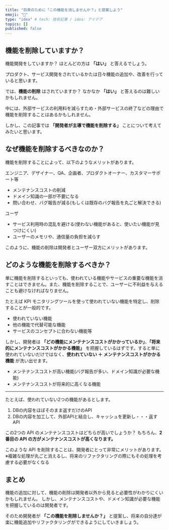 ```yaml
---
title: "将来のために「この機能を消しませんか？」と提案しよう"
emoji: "🔖"
type: "idea" # tech: 技術記事 / idea: アイデア
topics: []
published: false
---
```


## 機能を削除していますか？

機能開発をしていますか？
ほとんどの方は **「はい」** と答えるでしょう。

プロダクト、サービス開発をされているかたは日々機能の追加や、改善を行っていると思います。

では、**機能の削除** はされていますか？
なかなか **「はい」** と答えるのは難しいかもしれません。

中には、外部サービスの利用料を減らすため・外部サービスの終了などの理由で機能を削除することはあるかもしれません。

しかし、この記事では **「開発者が主導で機能を削除する」** ことについて考えてみたいと思います。


## なぜ機能を削除するべきなのか？

機能を削除することによって、以下のようなメリットがあります。

エンジニア、デザイナー、QA、企画者、プロダクトオーナー、カスタマーサポート等
- メンテナンスコストの削減
- ドメイン知識の一部が不要になる
- 問い合わせ、バグ報告が減る(もしくは既存のバグ報告を丸ごと解決できる)

ユーザ
- サービス利用時の混乱を避ける(使わない機能があると、使いたい機能が見つけにくい)
- ユーザーのメモリや、通信量の負担を減らす

このように、機能の削除は開発者とユーザー双方にメリットがあります。

## どのような機能を削除するべきか？

単に機能を削除するといっても、使われている機能やサービスの重要な機能を消すことはできません。また、機能を削除することで、ユーザーに不利益を与えることも避けなければなりません。

たとえば KPI モニタリングツールを使って使われていない機能を特定し、削除することが一般的です。
- 使われていない機能
- 他の機能で代替可能な機能
- サービスのコンセプトに合わない機能等

しかし、開発者は **「どの機能にメンテナンスコストがかかっているか」**、**「将来的にメンテナンスコストがかかる機能」** を把握しているはずです。すると単に使われていないだけではなく、**使われていない ＋ メンテナンスコストがかかる機能** が洗い出せます。
- メンテナンスコストが高い機能(バグ報告が多い、ドメイン知識が必要な機能)
- メンテナンスコストが将来的に高くなる機能

---

たとえば、使われていない2つの機能があるとします。
1. DBの内容をほぼそのまま返すだけのAPI
2. DBの内容を加工して、外部APIと結合し、キャッシュを更新し・・・返すAPI

この2つの API のメンテナンスコストはどちらが高いでしょうか？
もちろん、**2番目の API の方がメンテナンスコストが高くなります。**

このような API を削除することは、開発者にとって非常にメリットがあります。
※複雑な処理が丸ごと消えるし、将来のリファクタリングの際にもその処理を考慮する必要がなくなる

## まとめ

機能の追加に対して、機能の削除は開発者以外から見ると必要性がわかりにくいかもしれません。
しかし、メンテナンスコストや、ドメイン知識が必要な機能を把握しているのは開発者です。

そのため開発者が **「この機能を削除しませんか？」** と提案し、将来の自分達が楽に機能追加やリファクタリングができるようにしていきましょう。
